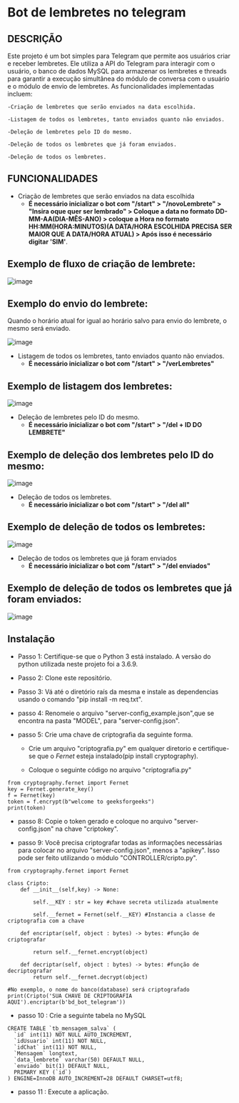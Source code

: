 # Bot de lembretes no telegram


## DESCRIÇÃO

Este projeto é um bot simples para Telegram que permite aos usuários criar e receber lembretes. Ele utiliza a API do Telegram para interagir com o usuário, o banco de dados MySQL para armazenar os lembretes e threads para garantir a execução simultânea do módulo de conversa com o usuário e o módulo de envio de lembretes. As funcionalidades implementadas incluem:
  
    -Criação de lembretes que serão enviados na data escolhida.
  
    -Listagem de todos os lembretes, tanto enviados quanto não enviados.
  
    -Deleção de lembretes pelo ID do mesmo.
    
    -Deleção de todos os lembretes que já foram enviados.
    
    -Deleção de todos os lembretes.

## FUNCIONALIDADES

- Criação de lembretes que serão enviados na data escolhida
  - **É necessário inicializar o bot com "/start" > "/novoLembrete" > "Insira oque quer ser lembrado" > Coloque a data no formato DD-MM-AA(DIA-MÊS-ANO) > coloque a Hora no formato HH:MM(HORA:MINUTOS)(A DATA/HORA ESCOLHIDA PRECISA SER MAIOR QUE A DATA/HORA ATUAL) > Após isso é necessário digitar 'SIM'**.
 
 ## Exemplo de fluxo de criação de lembrete:
 
 ![image](https://user-images.githubusercontent.com/61162949/212970080-8a8e80ce-4dbd-4c9e-80a7-5ba4427bffeb.png)

 ## Exemplo do envio do lembrete:
 
 Quando o horário atual for igual ao horário salvo para envio do lembrete, o mesmo será enviado.
 
![image](https://user-images.githubusercontent.com/61162949/212970733-0fedd7a7-48c6-469f-9d8e-f40297fd33f4.png)

- Listagem de todos os lembretes, tanto enviados quanto não enviados.
  - **É necessário inicializar o bot com "/start" > "/verLembretes"**

 ## Exemplo de listagem dos lembretes:
 
![image](https://user-images.githubusercontent.com/61162949/212972242-46fdbdb4-66a7-424a-b3f9-21fb2fb043d9.png)

- Deleção de lembretes pelo ID do mesmo.
  - **É necessário inicializar o bot com "/start" > "/del + ID DO LEMBRETE"**

 ## Exemplo de deleção dos lembretes pelo ID do mesmo:
 
![image](https://user-images.githubusercontent.com/61162949/212973227-2e8742ec-aa31-4a1a-9fff-4321465a3f53.png)


- Deleção de todos os lembretes.
  - **É necessário inicializar o bot com "/start" > "/del all"**

## Exemplo de deleção de todos os lembretes:
![image](https://user-images.githubusercontent.com/61162949/212975404-a59a21ba-1364-44b4-b686-506f4aa5f603.png)

- Deleção de todos os lembretes que já foram enviados
  - **É necessário inicializar o bot com "/start" > "/del enviados"**


## Exemplo de deleção de todos os lembretes que já foram enviados:
![image](https://user-images.githubusercontent.com/61162949/212976128-73569f5e-6447-41e9-9d32-d1471c6b007c.png)


## Instalação

- Passo 1: Certifique-se que o Python 3 está instalado. A versão do python utilizada neste projeto foi a 3.6.9.

- Passo 2: Clone este repositório.

- Passo 3: Vá até o diretório raís da mesma e instale as dependencias usando o comando "pip install -m req.txt".

- passo 4: Renomeie o arquivo "server-config_example.json",que se encontra na pasta "MODEL", para "server-config.json".

- passo 5: Crie uma chave de criptografia da seguinte forma.

    - Crie um arquivo "criptografia.py" em qualquer diretorio e certifique-se que o *Fernet* esteja instalado(pip install cryptography). 

    - Coloque o seguinte código no arquivo "criptografia.py"

```  
from cryptography.fernet import Fernet 
key = Fernet.generate_key() 
f = Fernet(key) 
token = f.encrypt(b"welcome to geeksforgeeks") 
print(token)  

```  
- passo 8: Copie o token gerado e coloque no arquivo "server-config.json" na chave "criptokey".

- passo 9: Você precisa criptografar todas as informações necessárias para colocar no arquivo "server-config.json", menos a "apikey". Isso pode ser feito utilizando o módulo "CONTROLLER/cripto.py".

```  
from cryptography.fernet import Fernet

class Cripto:
    def __init__(self,key) -> None:
        
        self.__KEY : str = key #chave secreta utilizada atualmente

        self.__fernet = Fernet(self.__KEY) #Instancia a classe de criptografia com a chave

    def encriptar(self, object : bytes) -> bytes: #função de criptografar 
        
        return self.__fernet.encrypt(object)

    def decriptar(self, object : bytes) -> bytes: #função de decriptografar
        return self.__fernet.decrypt(object)

#No exemplo, o nome do banco(database) será criptografado
print(Cripto('SUA CHAVE DE CRIPTOGRAFIA AQUI').encriptar(b'bd_bot_telegram'))

```  
- passo 10 : Crie a seguinte tabela no MySQL

```  
CREATE TABLE `tb_mensagem_salva` (
  `id` int(11) NOT NULL AUTO_INCREMENT,
  `idUsuario` int(11) NOT NULL,
  `idChat` int(11) NOT NULL,
  `Mensagem` longtext,
  `data_lembrete` varchar(50) DEFAULT NULL,
  `enviado` bit(1) DEFAULT NULL,
  PRIMARY KEY (`id`)
) ENGINE=InnoDB AUTO_INCREMENT=28 DEFAULT CHARSET=utf8;

```  
- passo 11 : Execute a aplicação.
